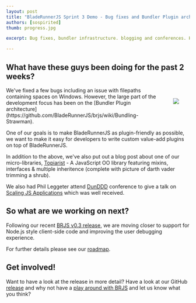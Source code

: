 ```yaml
---
layout: post
title: "BladeRunnerJS Sprint 3 Demo - Bug fixes and Bundler Plugin architecture"
authors: [sospirited]
thumb: progress.jpg

excerpt: Bug fixes, bundler infrastructure. blogging and conferences. Here's a quick update on what the BRJS team have been working on the past couple weeks.

---
```


## What have these guys been doing for the past 2 weeks?

<img src="/blog/img/{{ page.thumb }}" style="margin: 30px;" align="right" class="width-medium" />
We've fixed a few bugs including an issue with filepaths containing spaces on Windows. However, the large part of the development focus has been on the [Bundler Plugin architecture](https://github.com/BladeRunnerJS/brjs/wiki/Bundling-Strawman).

One of our goals is to make BladeRunnerJS as plugin-friendly as possible, we want to make it easy for developers to write custom value-add plugins on top of BladeRunnerJS.

In addition to the above, we've also put out a blog post about one of our micro-libraries, [Topiarist](http://bladerunnerjs.org/blog/topiarist) - A JavaScript OO library featuring mixins, interfaces & multiple inheritence (complete with picture of darth vader trimming a shrub).

We also had Phil Leggeter attend [DunDDD](http://dun.dddscotland.com/) conference to give a talk on [Scaling JS Applications](http://leggetter.github.io/talks/scaling-js-apps/#/) which was well received.

## So what are we working on next?

Following our recent [BRJS v0.3 release](https://github.com/BladeRunnerJS/brjs/releases/tag/v0.3), we are moving closer to support for Node.js style client-side code and improving the user debugging experience.

For further details please see our [roadmap](http://bladerunnerjs.org/docs/roadmap/).

## Get involved!
Want to have a look at the release in more detail? Have a look at our GitHub [release](https://github.com/BladeRunnerJS/brjs/releases) and why not have a [play around with BRJS](http://bladerunnerjs.org/docs/use/getting_started/) and let us know what you think?
